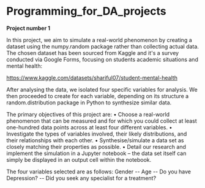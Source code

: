 # Programming_for_DA_projects
**Project number 1**

In this project, we aim to simulate a real-world phenomenon by creating a dataset using the numpy.random package rather than collecting actual data. The chosen dataset has been sourced from Kaggle and it's a survey conducted via Google Forms, focusing on students academic situations and mental health:

https://www.kaggle.com/datasets/shariful07/student-mental-health  

After analysing the data, we isolated four specific variables for analysis. We then proceeded to create for each variable, depending on its structure a random.distribution package in Python to synthesize similar data.

The primary objectives of this project are:
• Choose a real-world phenomenon that can be measured and for which you could collect at least one-hundred data points across at least four different variables.
• Investigate the types of variables involved, their likely distributions, and their relationships with each other.
• Synthesise/simulate a data set as closely matching their properties as possible.
• Detail our research and implement the simulation in a Jupyter notebook – the data set itself can simply be displayed in an output cell within the notebook.

The four variables selected are as follows:
Gender -- Age -- Do you have Depression? -- Did you seek any specialist for a treatment?
